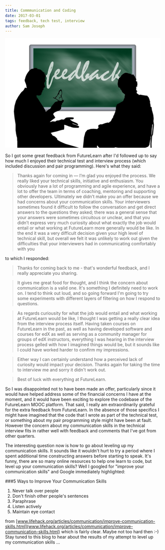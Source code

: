 ```yaml
---
title: Commmunication and Coding
date: 2017-03-01
tags: feedback, tech test, interview
author: Sam Joseph
---
```


![feedback](/images/feedback.jpg)

So I got some great feedback from FutureLearn after I'd followed up to say how much I enjoyed their technical test and interview process (which included discussion and pair programming).  Here's what they said:

> Thanks again for coming in — I’m glad you enjoyed the process.  We really liked your technical skills, initiative and enthusiasm. You obviously have a lot of programming and agile experience, and have a lot to offer the team in terms of coaching, mentoring and supporting other developers. Ultimately we didn’t make you an offer because we had concerns about your communication skills. Your interviewers sometimes found it difficult to follow the conversation and get direct answers to the questions they asked; there was a general sense that your answers were sometimes circuitous or unclear, and that you didn’t express very much curiosity about what exactly the job would entail or what working at FutureLearn more generally would be like. In the end it was a very difficult decision given your high level of technical skill, but overall we felt it was unlikely to work out given the difficulties that your interviewers had in communicating comfortably with you

to which I responded:

> Thanks for coming back to me - that's wonderful feedback, and I really appreciate you sharing.

> It gives me great food for thought, and I think the concern about communication is a valid one.  It's something I definitely need to work on.  I tend to think out loud, and so going forward I'm going to try some experiments with different layers of filtering on how I respond to questions.

> As regards curiousity for what the job would entail and what working at FutureLearn would be like, I thought I was getting a really clear idea from the interview process itself.  Having taken courses on FutureLearn in the past, as well as having developed software and courses for edX as well as serving as a community manager for groups of edX instructors, everything I was hearing in the interview process gelled with how I imagined things would be, but it sounds like I could have worked harder to confirm my impressions.

> Either way I can certainly understand how a perceived lack of curiosity would impact your decision.  Thanks again for taking the time to interview me and sorry it didn't work out.

> Best of luck with everything at FutureLearn.

So I was disappointed not to have been made an offer, particularly since it would have helped address some of the financial concerns I have at the moment, and it would have been exciting to explore the codebase of the FutureLearn MOOC platform.  That said, I really am extraordinarily grateful for the extra feedback from FutureLearn.  In the absence of those specifics I might have imagined that the code that I wrote as part of the technical test, or something about my pair programming style might have been at fault.  However the concern about my communication skills in the technical interview fits in rather well with feedback and comments that I've got from other quarters.

The interesting question now is how to go about leveling up my communication skills. It sounds like it wouldn't hurt to try a period where I spent additional time constructing answers before starting to speak.  It's funny, there are so many online resources to help one learn to code, but level up your communication skills?  Well I googled for "improve your communication skills" and Google immediately highlighted:

###5 Ways to Improve Your Communication Skills

1) Never talk over people  
2) Don't finish other people's sentences  
3) Paraphrase  
4) Listen actively  
5) Maintain eye contact  

from [www.lifehack.org/articles/communication/improve-communication-skills.html](www.lifehack.org/articles/communication/improve-communication-skills.html) which is fairly clear.  Maybe not too hard then :-)  Stay tuned to this blog to hear about the results of my attempt to level up my communication skills ...

